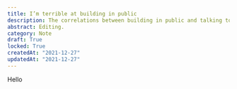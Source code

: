 ```yaml
---
title: I’m terrible at building in public
description: The correlations between building in public and talking to users
abstract: Editing.
category: Note
draft: True
locked: True
createdAt: "2021-12-27"
updatedAt: "2021-12-27"
---
```


Hello